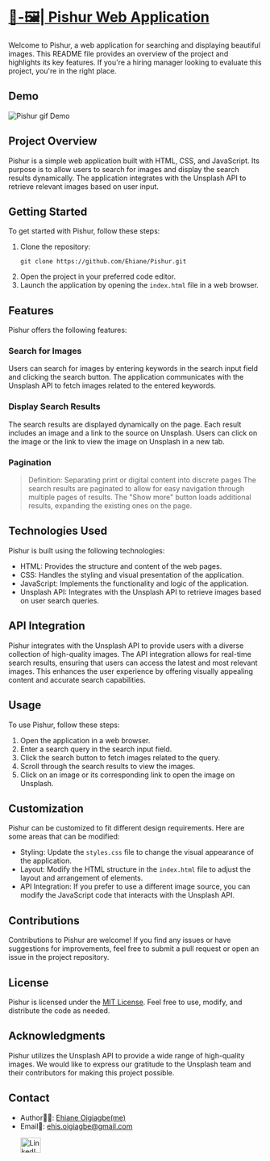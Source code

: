 # [📸-🖼️| Pishur Web Application](https://pishur.netlify.app)
Welcome to Pishur, a web application for searching and displaying beautiful images. This README file provides an overview of the project and highlights its key features. If you're a hiring manager looking to evaluate this project, you're in the right place.

## Demo
![Pishur gif Demo](https://github.com/Ehiane/Pishur/assets/79903725/a36a8197-5885-4ceb-8546-9c634dc30509)

## Project Overview

Pishur is a simple web application built with HTML, CSS, and JavaScript. Its purpose is to allow users to search for images and display the search results dynamically. The application integrates with the Unsplash API to retrieve relevant images based on user input.

## Getting Started

To get started with Pishur, follow these steps:

1. Clone the repository:
   ```
   git clone https://github.com/Ehiane/Pishur.git
   ```
3. Open the project in your preferred code editor.
4. Launch the application by opening the `index.html` file in a web browser.

## Features

Pishur offers the following features:

### Search for Images

Users can search for images by entering keywords in the search input field and clicking the search button. The application communicates with the Unsplash API to fetch images related to the entered keywords.

### Display Search Results

The search results are displayed dynamically on the page. Each result includes an image and a link to the source on Unsplash. Users can click on the image or the link to view the image on Unsplash in a new tab.

### Pagination
> Definition:
> Separating print or digital content into discrete pages
The search results are paginated to allow for easy navigation through multiple pages of results. The "Show more" button loads additional results, expanding the existing ones on the page.

## Technologies Used

Pishur is built using the following technologies:

- HTML: Provides the structure and content of the web pages.
- CSS: Handles the styling and visual presentation of the application.
- JavaScript: Implements the functionality and logic of the application.
- Unsplash API: Integrates with the Unsplash API to retrieve images based on user search queries.

## API Integration
Pishur integrates with the Unsplash API to provide users with a diverse collection of high-quality images. The API integration allows for real-time search results, ensuring that users can access the latest and most relevant images. This enhances the user experience by offering visually appealing content and accurate search capabilities.

## Usage

To use Pishur, follow these steps:

1. Open the application in a web browser.
2. Enter a search query in the search input field.
3. Click the search button to fetch images related to the query.
4. Scroll through the search results to view the images.
5. Click on an image or its corresponding link to open the image on Unsplash.

## Customization

Pishur can be customized to fit different design requirements. Here are some areas that can be modified:

- Styling: Update the `styles.css` file to change the visual appearance of the application.
- Layout: Modify the HTML structure in the `index.html` file to adjust the layout and arrangement of elements.
- API Integration: If you prefer to use a different image source, you can modify the JavaScript code that interacts with the Unsplash API.

## Contributions

Contributions to Pishur are welcome! If you find any issues or have suggestions for improvements, feel free to submit a pull request or open an issue in the project repository.

## License

Pishur is licensed under the [MIT License](LICENSE). Feel free to use, modify, and distribute the code as needed.

## Acknowledgments

Pishur utilizes the Unsplash API to provide a wide range of high-quality images. We would like to express our gratitude to the Unsplash team and their contributors for making this project possible.

## Contact
- Author✍🏽: [Ehiane Oigiagbe(me)](https://github.com/ehiane)
- Email📧: [ehis.oigiagbe@gmail.com](mailto:ehis.oigiagbe@gmail.com)
  <p align="left">
    <a href="https://www.linkedin.com/in/ehiane-oigiagbe/" target="_blank"><img align="center" src="https://raw.githubusercontent.com/rahuldkjain/github-profile-readme-generator/master/src/images/icons/Social/linked-in-alt.svg" alt="LinkedIn" height="30" width="40" /></a>
  </p>

